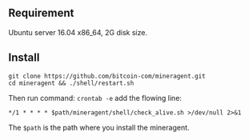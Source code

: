 ## Requirement 

Ubuntu server 16.04 x86_64, 2G disk size.

## Install

```
git clone https://github.com/bitcoin-com/mineragent.git
cd mineragent && ./shell/restart.sh
```

Then run command: `crontab -e` add the flowing line:

```
*/1 * * * * $path/mineragent/shell/check_alive.sh >/dev/null 2>&1
```

The `$path` is the path where you install the mineragent.
